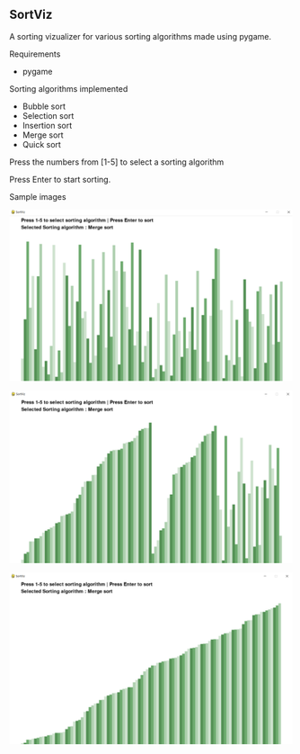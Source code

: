 ## SortViz

A sorting vizualizer for various sorting algorithms made using pygame.

Requirements
- pygame

Sorting algorithms implemented

- Bubble sort
- Selection sort
- Insertion sort
- Merge sort
- Quick sort

Press the numbers from [1-5] to select a sorting algorithm

Press Enter to start sorting.

Sample images 

![](images/img2.png)

![](images/img1.png)

![](images/img3.png)
